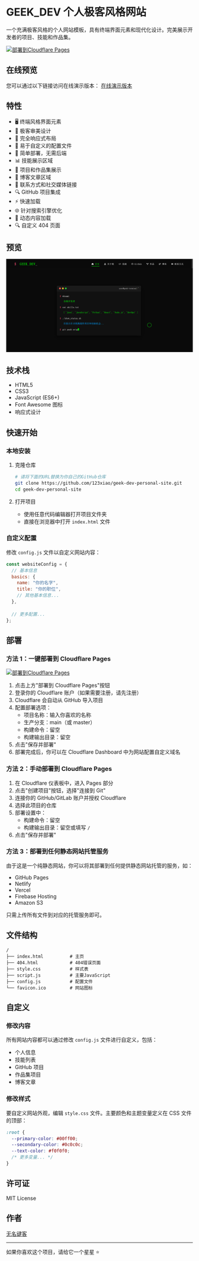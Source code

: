 # GEEK_DEV 个人极客风格网站

一个充满极客风格的个人网站模板，具有终端界面元素和现代化设计。完美展示开发者的项目、技能和作品集。

<!-- 请将下面URL中的"123xiao/geek-dev-personal-site"替换为你自己的GitHub仓库 -->

[![部署到Cloudflare Pages](https://deploy.workers.cloudflare.com/button)](https://deploy.workers.cloudflare.com/?url=https://github.com/123xiao/geek-dev-personal-site)

## 在线预览

您可以通过以下链接访问在线演示版本：
[在线演示版本](https://123408.xyz)

## 特性

- 🖥️ 终端风格界面元素
- 🎨 极客审美设计
- 📱 完全响应式布局
- 🔧 易于自定义的配置文件
- 🚀 简单部署，无需后端
- 📊 技能展示区域
- 📂 项目和作品集展示
- 📝 博客文章区域
- 📱 联系方式和社交媒体链接
- 🔍 GitHub 项目集成
- ⚡ 快速加载
- 🌐 针对搜索引擎优化
- 🔄 动态内容加载
- 🔍 自定义 404 页面

## 预览

![首页](index.png "首页")

## 技术栈

- HTML5
- CSS3
- JavaScript (ES6+)
- Font Awesome 图标
- 响应式设计

## 快速开始

### 本地安装

1. 克隆仓库

   ```bash
   # 请将下面的URL替换为你自己的GitHub仓库
   git clone https://github.com/123xiao/geek-dev-personal-site.git
   cd geek-dev-personal-site
   ```

2. 打开项目
   - 使用任意代码编辑器打开项目文件夹
   - 直接在浏览器中打开 `index.html` 文件

### 自定义配置

修改 `config.js` 文件以自定义网站内容：

```javascript
const websiteConfig = {
  // 基本信息
  basics: {
    name: "你的名字",
    title: "你的职位",
    // 其他基本信息...
  },

  // 更多配置...
};
```

## 部署

### 方法 1：一键部署到 Cloudflare Pages

<!-- 请将下面URL中的"123xiao/geek-dev-personal-site"替换为你自己的GitHub仓库 -->

[![部署到Cloudflare Pages](https://deploy.workers.cloudflare.com/button)](https://deploy.workers.cloudflare.com/?url=https://github.com/123xiao/geek-dev-personal-site)

1. 点击上方"部署到 Cloudflare Pages"按钮
2. 登录你的 Cloudflare 账户（如果需要注册，请先注册）
3. Cloudflare 会自动从 GitHub 导入项目
4. 配置部署选项：
   - 项目名称：输入你喜欢的名称
   - 生产分支：main（或 master）
   - 构建命令：留空
   - 构建输出目录：留空
5. 点击"保存并部署"
6. 部署完成后，你可以在 Cloudflare Dashboard 中为网站配置自定义域名

### 方法 2：手动部署到 Cloudflare Pages

1. 在 Cloudflare 仪表板中，进入 Pages 部分
2. 点击"创建项目"按钮，选择"连接到 Git"
3. 连接你的 GitHub/GitLab 账户并授权 Cloudflare
4. 选择此项目的仓库
5. 部署设置中：
   - 构建命令：留空
   - 构建输出目录：留空或填写 `/`
6. 点击"保存并部署"

### 方法 3：部署到任何静态网站托管服务

由于这是一个纯静态网站，你可以将其部署到任何提供静态网站托管的服务，如：

- GitHub Pages
- Netlify
- Vercel
- Firebase Hosting
- Amazon S3

只需上传所有文件到对应的托管服务即可。

## 文件结构

```
/
├── index.html          # 主页
├── 404.html            # 404错误页面
├── style.css           # 样式表
├── script.js           # 主要JavaScript
├── config.js           # 配置文件
└── favicon.ico         # 网站图标
```

## 自定义

### 修改内容

所有网站内容都可以通过修改 `config.js` 文件进行自定义，包括：

- 个人信息
- 技能列表
- GitHub 项目
- 作品集项目
- 博客文章

### 修改样式

要自定义网站外观，编辑 `style.css` 文件。主要颜色和主题变量定义在 CSS 文件的顶部：

```css
:root {
  --primary-color: #00ff00;
  --secondary-color: #0c0c0c;
  --text-color: #f0f0f0;
  /* 更多变量... */
}
```

## 许可证

MIT License

## 作者

[无名键客](https://github.com/123xiao)

---

如果你喜欢这个项目，请给它一个星星 ⭐
